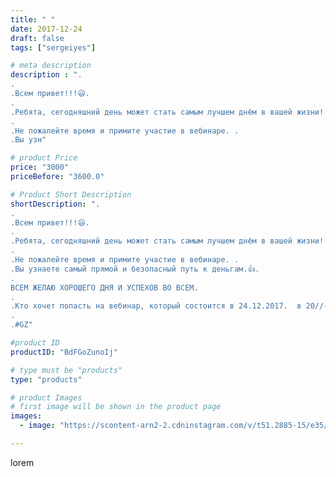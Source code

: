 ```yaml
---
title: " "
date: 2017-12-24
draft: false
tags: ["sergeiyes"]

# meta description
description : ".
.
.Всем привет!!!😃.
.
.Ребята, сегодняшний день может стать самым лучшем днём в вашей жизни!!! .
.
.Не пожалейте время и примите участие в вебинаре. .
.Вы узн"

# product Price
price: "3000"
priceBefore: "3600.0"

# Product Short Description
shortDescription: ".
.
.Всем привет!!!😃.
.
.Ребята, сегодняшний день может стать самым лучшем днём в вашей жизни!!! .
.
.Не пожалейте время и примите участие в вебинаре. .
.Вы узнаете самый прямой и безопасный путь к деньгам.👍.
.
ВСЕМ ЖЕЛАЮ ХОРОШЕГО ДНЯ И УСПЕХОВ ВО ВСЕМ.
.
.Кто хочет попасть на вебинар, который состоится в 24.12.2017.  в 20//-00 пишите в директ или вацап📲 9187851714..
.
.#GZ"

#product ID
productID: "BdFGoZunoIj"

# type must be "products"
type: "products"

# product Images
# first image will be shown in the product page
images:
  - image: "https://scontent-arn2-2.cdninstagram.com/v/t51.2885-15/e35/25016342_1680059462037804_6825501411929751552_n.jpg?tp=1&_nc_ht=scontent-arn2-2.cdninstagram.com&_nc_cat=100&_nc_ohc=SusF_rtWE-YAX_8cYi4&ccb=7-4&oh=678772c6e87ab75c0d3bb67111c4d45f&oe=60864B0D&_nc_sid=86f79a&ig_cache_key=MTY3Njc3NTYwMDk0OTE5OTM5NQ%3D%3D.2-ccb7-4"

---
```

lorem
